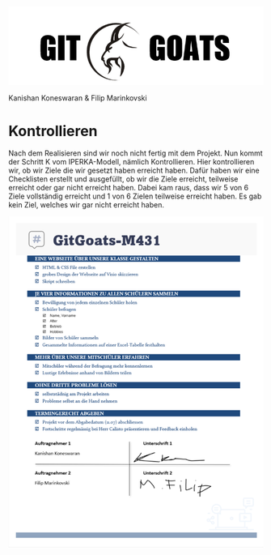 ![](Bilder/GitGoats.png)


Kanishan Koneswaran & Filip Marinkovski

# Kontrollieren

Nach dem Realisieren sind wir noch nicht fertig mit dem Projekt. Nun kommt der Schritt K vom IPERKA-Modell, nämlich Kontrollieren. Hier kontrollieren wir, ob wir Ziele die wir gesetzt haben erreicht haben. Dafür haben wir eine Checklisten erstellt und ausgefüllt, ob wir die Ziele erreicht, teilweise erreicht oder gar nicht erreicht haben. Dabei kam raus, dass wir 5 von 6 Ziele vollständig erreicht und 1 von 6 Zielen teilweise erreicht haben. Es gab kein Ziel, welches wir gar nicht erreicht haben.

![](Bilder/Checkliste.png)


